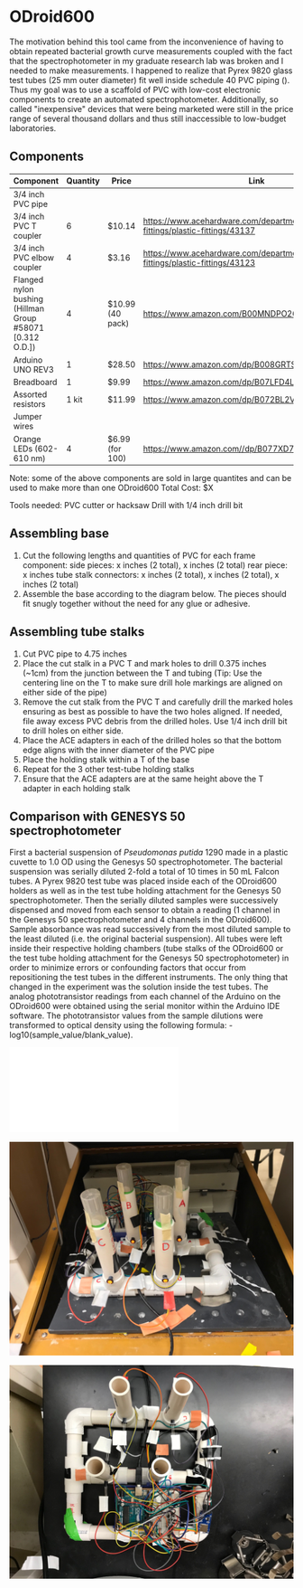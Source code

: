 # ODroid600

The motivation behind this tool came from the inconvenience of having
to obtain repeated bacterial growth curve measurements coupled with the fact that the spectrophotometer in my graduate research lab was broken and I needed to make measurements. I happened to realize that Pyrex 9820 glass test tubes (25 mm outer diameter) fit well inside schedule 40 PVC piping (). Thus my goal was to use a scaffold of PVC with low-cost electronic components to create an automated spectrophotometer. Additionally, so called "inexpensive" devices that were being marketed were still in the price range of several thousand dollars and thus still inaccessible to low-budget laboratories.




## Components
|Component| Quantity | Price |  Link |
| --------|----|----|-------|
| 3/4 inch PVC pipe |
| 3/4 inch PVC T coupler | 6 | $10.14 | https://www.acehardware.com/departments/plumbing/pipe-fittings/plastic-fittings/43137
| 3/4 inch PVC elbow coupler | 4 | $3.16 | https://www.acehardware.com/departments/plumbing/pipe-fittings/plastic-fittings/43123 |
| Flanged nylon bushing (Hillman Group #58071 [0.312 O.D.])| 4 | $10.99 (40 pack) | https://www.amazon.com/B00MNDPO26 |
| Arduino UNO REV3 | 1 | $28.50 | https://www.amazon.com/dp/B008GRTSV6 |
| Breadboard | 1 | $9.99 | https://www.amazon.com/dp/B07LFD4LT6 |
| Assorted resistors | 1 kit | $11.99 | https://www.amazon.com/dp/B072BL2VX1 |
| Jumper wires |  |  |  |
| Orange LEDs (602-610 nm) | 4 | $6.99 (for 100) |  https://www.amazon.com//dp/B077XD7MVB |

Note: some of the above components are sold in large quantites and can be used to make more than one ODroid600
Total Cost: $X


Tools needed:
PVC cutter or hacksaw
Drill with 1/4 inch drill bit



## Assembling base
1) Cut the following lengths and quantities of PVC for each frame component:
side pieces: x inches (2 total), x inches (2 total)
rear piece: x inches
tube stalk connectors: x inches (2 total), x inches (2 total), x inches (2 total)
2) Assemble the base according to the diagram below. The pieces should fit snugly together without the need for any glue or adhesive.

## Assembling tube stalks
1) Cut PVC pipe to 4.75 inches
2) Place the cut stalk in a PVC T and mark holes to drill 0.375 inches (~1cm) from the junction between the T and tubing (Tip: Use the centering line on the T to make sure drill hole markings are aligned on either side of the pipe)
3) Remove the cut stalk from the PVC T and carefully drill the marked holes ensuring as best as possible to have the two holes aligned. If needed, file away excess PVC debris from the drilled holes.
Use 1/4 inch drill bit to drill holes on either side.
4) Place the ACE adapters in each of the drilled holes so that the bottom edge aligns with the inner diameter of the PVC pipe
5) Place the holding stalk within a T of the base
6) Repeat for the 3 other test-tube holding stalks
7) Ensure that the ACE adapters are at the same height above the T adapter in each holding stalk


## Comparison with GENESYS 50 spectrophotometer

First a bacterial suspension of *Pseudomonas putida* 1290 made in a plastic cuvette to 1.0 OD using the Genesys 50 spectrophotometer. The bacterial suspension was serially diluted 2-fold a total of 10 times in 50 mL Falcon tubes. A Pyrex 9820 test tube was placed inside each of the ODroid600 holders as well as in the test tube holding attachment for the Genesys 50 spectrophotometer. Then the serially diluted samples were successively dispensed and moved from each sensor to obtain a reading (1 channel in the Genesys 50 spectrophotometer and 4 channels in the ODroid600). Sample absorbance was read successively from the most diluted sample to the least diluted (i.e. the original bacterial suspension). All tubes were left inside their respective holding chambers (tube stalks of the ODroid600 or the test tube holding attachment for the Genesys 50 spectrophotometer) in order to minimize errors or confounding factors that occur from repositioning the test tubes in the different instruments. The only thing that changed in the experiment was the solution inside the test tubes. The analog phototransistor readings from each channel of the Arduino on the ODroid600 were obtained using the serial monitor within the Arduino IDE software. The phototransistor values from the sample dilutions were transformed to optical density using the following formula: -log10(sample_value/blank_value).


![ODroid600 comparisons between channels and with GENESYS 50 spectrophotometer](OD_comparisons.pdf)



![Image of ODroid600 set up in a shaking incubator](ODroid600_frontview.jpg)

![Aerial view of ODroid600](ODroid600_topview.jpg)
